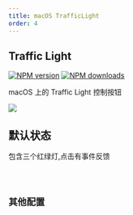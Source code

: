 ```yaml
---
title: macOS TrafficLight
order: 4
---
```


## Traffic Light

[![NPM version][version-image]][version-url] [![NPM downloads][download-image]][download-url]

macOS 上的 Traffic Light 控制按钮

![](https://gw.alipayobjects.com/zos/antfincdn/o6BBRY4gaO/5d51620f-922e-4090-9546-8cc7d60b635b.png)

<!-- npm url -->

[version-image]: http://img.shields.io/npm/v/@arvinxu/macos-traffic-light.svg?color=deepgreen&label=latest
[version-url]: http://npmjs.org/package/@arvinxu/macos-traffic-light
[download-image]: https://img.shields.io/npm/dm/@arvinxu/macos-traffic-light.svg
[download-url]: https://npmjs.org/package/@arvinxu/macos-traffic-light

## 默认状态

包含三个红绿灯,点击有事件反馈

<code src='./examples/TrafficLight/Basic.tsx' />

## 其他配置

<code src='./examples/TrafficLight/DisableMax.tsx' />

<API src='../../../packages/macos-traffic-light/src/index.tsx'></API>
